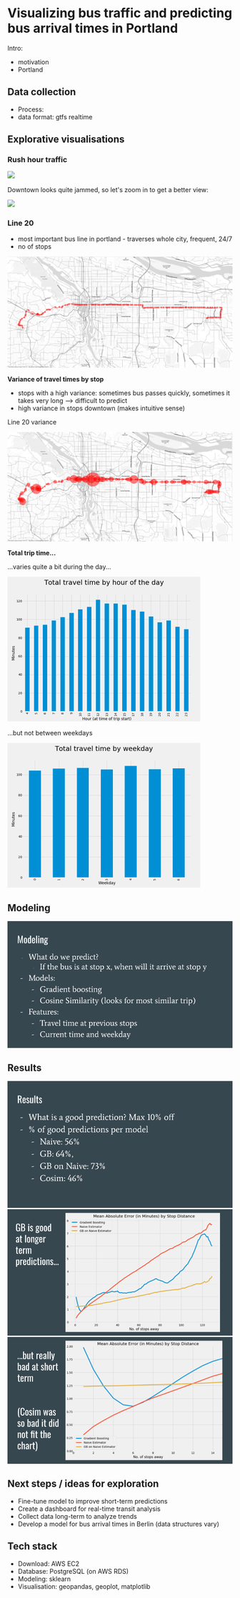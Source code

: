 # Visualizing bus traffic and predicting bus arrival times in Portland

Intro:

- motivation
- Portland



## Data collection

- Process: 
- data format: gtfs realtime



## Explorative visualisations

### Rush hour traffic

<img src="pictures/1a_rush_hour.gif"  />

Downtown looks quite jammed, so let's zoom in to get a better view:

![](pictures/1b_rush_hour_downtown.gif)

### Line 20

- most important bus line in portland - traverses whole city, frequent, 24/7
- no of stops

![](pictures/2a_line_20_stops.png)

**Variance of travel times by stop**

- stops with a high variance: sometimes bus passes quickly, sometimes it takes very long --> difficult to predict
- high variance in stops downtown (makes intuitive sense)

Line 20 variance

![](pictures/2b_line_20_stop_var.png)

**Total trip time...**

...varies quite a bit during the day...

<img src="pictures/3a_travel_time_hour.png" style="zoom:50%;" />

...but not between weekdays 

<img src="pictures/3b_travel_time_weekday.png" style="zoom:50%;" />



## Modeling

<img src="pictures/4_modeling.png"  />



## Results

<img src="pictures/5a_results.png"  />

<img src="pictures/5b_results.png"  />

<img src="pictures/5c_results.png"  />



## Next steps / ideas for exploration

- Fine-tune model to improve short-term predictions
- Create a dashboard for real-time transit analysis
- Collect data long-term to analyze trends
- Develop a model for bus arrival times in Berlin (data structures vary)



## Tech stack

- Download: AWS EC2
- Database: PostgreSQL (on AWS RDS)
- Modeling: sklearn
- Visualisation: geopandas, geoplot, matplotlib





